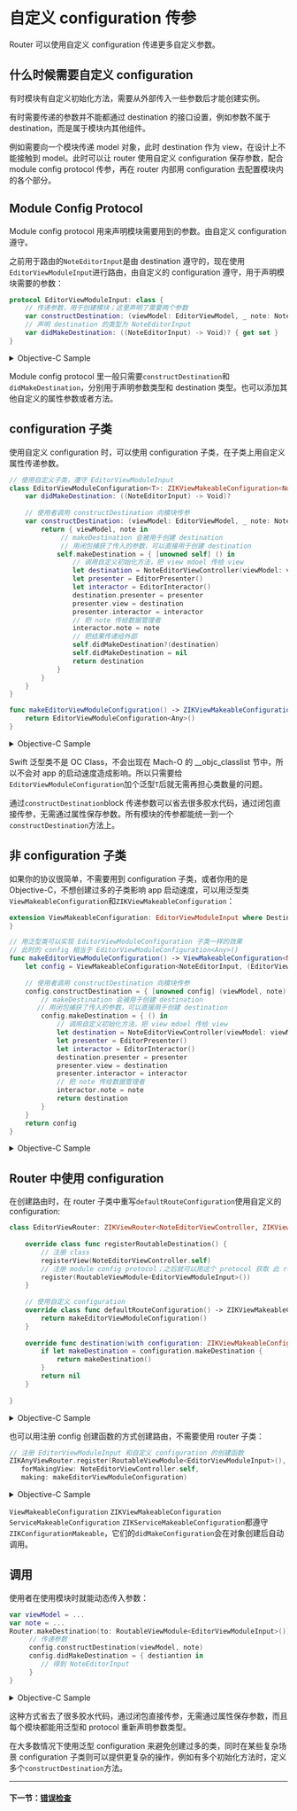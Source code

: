 # 自定义 configuration 传参

Router 可以使用自定义 configuration 传递更多自定义参数。

## 什么时候需要自定义 configuration

有时模块有自定义初始化方法，需要从外部传入一些参数后才能创建实例。

有时需要传递的参数并不能都通过 destination 的接口设置，例如参数不属于 destination，而是属于模块内其他组件。

例如需要向一个模块传递 model 对象，此时 destination 作为 view，在设计上不能接触到 model。此时可以让 router 使用自定义 configuration 保存参数，配合 module config protocol 传参，再在 router 内部用 configuration 去配置模块内的各个部分。

## Module Config Protocol

Module config protocol 用来声明模块需要用到的参数。由自定义 configuration 遵守。

之前用于路由的`NoteEditorInput`是由 destination 遵守的，现在使用`EditorViewModuleInput`进行路由，由自定义的 configuration 遵守，用于声明模块需要的参数：

```swift
protocol EditorViewModuleInput: class {
    // 传递参数，用于创建模块；这里声明了需要两个参数
    var constructDestination: (viewModel: EditorViewModel, _ note: Note) -> Void { get }
    // 声明 destination 的类型为 NoteEditorInput
    var didMakeDestination: ((NoteEditorInput) -> Void)? { get set }
}
```

<details><summary>Objective-C Sample</summary>

```objectivec
@protocol EditorViewModuleInput <ZIKViewModuleRoutable>
 // 传递参数，用于创建模块；这里声明了需要两个参数
 @property (nonatomic, copy, readonly) void(^constructDestination)(EditorViewModel *viewModel, Note *note);
 // 声明 destination 的类型为 NoteEditorInput
 @property (nonatomic, copy, nullable) void(^didMakeDestination)(id<NoteEditorInput> destination);
 @end
```

</details>

Module config protocol 里一般只需要`constructDestination`和`didMakeDestination`，分别用于声明参数类型和 destination 类型。也可以添加其他自定义的属性参数或者方法。

## configuration 子类

使用自定义 configuration 时，可以使用 configuration 子类，在子类上用自定义属性传递参数。

```swift
// 使用自定义子类，遵守 EditorViewModuleInput
class EditorViewModuleConfiguration<T>: ZIKViewMakeableConfiguration<NoteEditorViewController>, EditorViewModuleInput {
    var didMakeDestination: ((NoteEditorInput) -> Void)?
    
    // 使用者调用 constructDestination 向模块传参
    var constructDestination: (viewModel: EditorViewModel, _ note: Note) -> Void {
        return { viewModel, note in
        	 // makeDestination 会被用于创建 destination
        	 // 用闭包捕获了传入的参数，可以直接用于创建 destination
            self.makeDestination = { [unowned self] () in
                // 调用自定义初始化方法，把 view mdoel 传给 view
	            let destination = NoteEditorViewController(viewModel: viewModel)
                let presenter = EditorPresenter()
                let interactor = EditorInteractor()
                destination.presenter = presenter
                presenter.view = destination
                presenter.interactor = interactor
                // 把 note 传给数据管理者
                interactor.note = note
                // 把结果传递给外部
                self.didMakeDestination?(destination)
                self.didMakeDestination = nil
                return destination
            }
        }
    }
}

func makeEditorViewModuleConfiguration() -> ZIKViewMakeableConfiguration<NoteEditorViewController> & EditorViewModuleInput {
	return EditorViewModuleConfiguration<Any>()
}
```

<details><summary>Objective-C Sample</summary>

```objectivec
// 使用自定义子类，遵守 EditorViewModuleInput
@interface EditorViewModuleConfiguration: ZIKViewMakeableConfiguration<NoteEditorViewController *><EditorViewModuleInput>
@end

@implementation EditorViewModuleConfiguration

// 使用者调用 constructDestination 向模块传参
- (void(^)(Note *))constructDestination {
    return ^(EditorViewModel *viewModel, Note *note) {
        // makeDestination 会被用于创建 destination
        // 用闭包捕获了传入的参数，可以直接用于创建 destination
        self.makeDestination = ^ NoteEditorViewController * _Nullable{
            // 调用自定义初始化方法，把 view mdoel 传给 view
	        NoteEditorViewController *destination = [NoteEditorViewController alloc] initWithViewModel:viewModel];
            EditorPresenter *presenter = [EditorPresenter alloc] init];
            EditorInteractor *interactor = [EditorInteractor alloc] init];
            destination.presenter = presenter;
            presenter.view = destination;
            presenter.interactor = interactor;
            // 把 note 传给数据管理者
            interactor.note = note;
            return destination;
        };
    };
}

@end

ZIKViewMakeableConfiguration<NoteEditorViewController *> * makeEditorViewModuleConfiguration() {
	return [EditorViewModuleConfiguration new];
}
```

</details>

Swift 泛型类不是 OC Class，不会出现在 Mach-O 的 __objc_classlist 节中，所以不会对 app 的启动速度造成影响。所以只需要给`EditorViewModuleConfiguration`加个泛型`T`后就无需再担心类数量的问题。

通过`constructDestination`block 传递参数可以省去很多胶水代码，通过闭包直接传参，无需通过属性保存参数。所有模块的传参都能统一到一个`constructDestination`方法上。

## 非 configuration 子类

如果你的协议很简单，不需要用到 configuration 子类，或者你用的是 Objective-C，不想创建过多的子类影响 app 启动速度，可以用泛型类`ViewMakeableConfiguration`和`ZIKViewMakeableConfiguration`：

```swift
extension ViewMakeableConfiguration: EditorViewModuleInput where Destination == NoteEditorInput, Constructor == (EditorViewModel, Note) -> Void {
}

// 用泛型类可以实现 EditorViewModuleConfiguration 子类一样的效果
// 此时的 config 相当于 EditorViewModuleConfiguration<Any>()
func makeEditorViewModuleConfiguration() -> ViewMakeableConfiguration<NoteEditorInput, (EditorViewModel, Note) -> Void> {
	let config = ViewMakeableConfiguration<NoteEditorInput, (EditorViewModel, Note) -> Void>({ _,_ in})
	
	// 使用者调用 constructDestination 向模块传参
	config.constructDestination = { [unowned config] (viewModel, note) in
	    // makeDestination 会被用于创建 destination
       // 用闭包捕获了传入的参数，可以直接用于创建 destination
	    config.makeDestination = { () in
	        // 调用自定义初始化方法，把 view mdoel 传给 view
	        let destination = NoteEditorViewController(viewModel: viewModel)
            let presenter = EditorPresenter()
            let interactor = EditorInteractor()
            destination.presenter = presenter
            presenter.view = destination
            presenter.interactor = interactor
            // 把 note 传给数据管理者
            interactor.note = note
	        return destination
	    }
	}
	return config
}

```

<details><summary>Objective-C Sample</summary>

泛型类`ZIKViewMakeableConfiguration`有类型为`void(^)()`的`constructDestination`属性，`void(^)()`表示这个 block 接受可变参数，因此可以通过 protocol 自由声明`constructDestination`的参数。

```objectivec
// 此时的 config 效果和使用子类是一样的
ZIKViewMakeableConfiguration<NoteEditorViewController *> * makeEditorViewModuleConfiguration(void) {
	ZIKViewMakeableConfiguration<NoteEditorViewController *> *config = [ZIKViewMakeableConfiguration<NoteEditorViewController *> new];
	__weak typeof(config) weakConfig = config;
	
	// 配置 constructDestination，使用者调用 constructDestination 向模块传参
	config.constructDestination = ^(EditorViewModel *viewModel, Note *note) {
	    // makeDestination 会被用于创建 destination
	    // 用闭包捕获了传入的参数，可以直接用于创建 destination，不必保存到 configuration 的属性上
	    weakConfig.makeDestination = ^ NoteEditorViewController * _Nullable{
	        // 调用自定义初始化方法，把 view mdoel 传给 view
	        NoteEditorViewController *destination = [NoteEditorViewController alloc] initWithViewModel:viewModel];
            EditorPresenter *presenter = [EditorPresenter alloc] init];
            EditorInteractor *interactor = [EditorInteractor alloc] init];
            destination.presenter = presenter;
            presenter.view = destination;
            presenter.interactor = interactor;
            // 把 note 传给数据管理者
            interactor.note = note;
	        return destination;
	    };
	};
	return config;
}
```

</details>

## Router 中使用 configuration

在创建路由时，在 router 子类中重写`defaultRouteConfiguration`使用自定义的 configuration:

```swift
class EditorViewRouter: ZIKViewRouter<NoteEditorViewController, ZIKViewMakeableConfiguration<NoteEditorViewController>> {
    
    override class func registerRoutableDestination() {
        // 注册 class
        registerView(NoteEditorViewController.self)
        // 注册 module config protocol；之后就可以用这个 protocol 获取 此 router
        register(RoutableViewModule<EditorViewModuleInput>())
    }
    
    // 使用自定义 configuration
    override class func defaultRouteConfiguration() -> ZIKViewMakeableConfiguration<NoteEditorViewController> {
        return makeEditorViewModuleConfiguration()
    }
    
    override func destination(with configuration: ZIKViewMakeableConfiguration<NoteEditorViewController>) -> NoteEditorViewController? {
        if let makeDestination = configuration.makeDestination {
            return makeDestination()
        }
        return nil
    }
    
}
```

<details><summary>Objective-C Sample</summary>

```swift
@interface EditorViewRouter: ZIKViewRouter<NoteEditorViewController, ZIKViewMakeableConfiguration<NoteEditorViewController *>>
@end
@implementation EditorViewRouter {

+ (void) registerRoutableDestination {
    // 注册 class
    [self registerView:[NoteEditorViewController class]];
    // 注册 module config protocol；之后就可以用这个 protocol 获取 此 router
    [self registerModuleProtocol:ZIKRoutable(EditorViewModuleInput)];
}
// 使用自定义 configuration
+(ZIKViewMakeableConfiguration<NoteEditorViewController *> *)defaultRouteConfiguration() {
    return makeEditorViewModuleConfiguration();
}

- (NoteEditorViewController *)destinationWithConfiguration:(ZIKViewMakeableConfiguration<NoteEditorViewController *> *)configuration {
	if (configuration.makeDestination) {
	    return configuration.makeDestination();
	}
	return nil;
}

}
```

</details>

也可以用注册 config 创建函数的方式创建路由，不需要使用 router 子类：

```swift
// 注册 EditorViewModuleInput 和自定义 configuration 的创建函数
ZIKAnyViewRouter.register(RoutableViewModule<EditorViewModuleInput>(),
   forMakingView: NoteEditorViewController.self, 
   making: makeEditorViewModuleConfiguration)
```

<details><summary>Objective-C Sample</summary>

```objectivec
// 注册 EditorViewModuleInput 和自定义 configuration 的创建函数
[ZIKModuleViewRouter(EditorViewModuleInput)
     registerModuleProtocol:ZIKRoutable(EditorViewModuleInput)
     forMakingView:[NoteEditorViewController class]
     factory: makeEditorViewModuleConfiguration];
```

</details>

`ViewMakeableConfiguration` `ZIKViewMakeableConfiguration` `ServiceMakeableConfiguration` `ZIKServiceMakeableConfiguration`都遵守`ZIKConfigurationMakeable`，它们的`didMakeConfiguration`会在对象创建后自动调用。

## 调用

使用者在使用模块时就能动态传入参数：

```swift
var viewModel = ...
var note = ...
Router.makeDestination(to: RoutableViewModule<EditorViewModuleInput>()) { (config) in
     // 传递参数
     config.constructDestination(viewModel, note)
     config.didMakeDestination = { destiantion in
        // 得到 NoteEditorInput
     }
}
```

<details><summary>Objective-C Sample</summary>

```objectivec
EditorViewModel *viewModel = ...
Note *note = ...
[ZIKRouterToViewModule(EditorViewModuleInput)
    performPath:ZIKViewRoutePath.showFrom(self)
    configuring:^(ZIKViewRouteConfiguration<EditorViewModuleInput> *config) {
        // 传递参数
        config.constructDestination(viewModel, note);
        config.didMakeDestination = ^(id<NoteEditorInput> destination) {
            // 得到 NoteEditorInput
        };
 }];
```
</details>

这种方式省去了很多胶水代码，通过闭包直接传参，无需通过属性保存参数，而且每个模块都能用泛型和 protocol 重新声明参数类型。

在大多数情况下使用泛型 configuration 来避免创建过多的类，同时在某些复杂场景 configuration 子类则可以提供更复杂的操作，例如有多个初始化方法时，定义多个`constructDestination`方法。

---
#### 下一节：[错误检查](ErrorHandle.md)